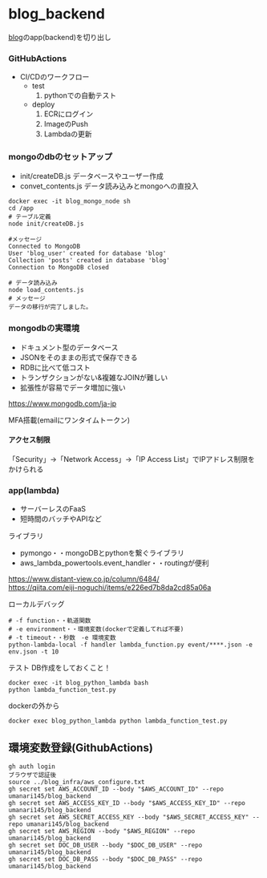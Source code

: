 # blog_backend

[blog](https://github.com/umanari145/blog)のapp(backend)を切り出し

### GitHubActions
- CI/CDのワークフロー
    - test
        1. pythonでの自動テスト
    - deploy
        1. ECRにログイン
        2. ImageのPush
        3. Lambdaの更新

### mongoのdbのセットアップ 

- init/createDB.js データベースやユーザー作成
- convet_contents.js データ読み込みとmongoへの直投入

```
docker exec -it blog_mongo_node sh 
cd /app
# テーブル定義
node init/createDB.js 

#メッセージ
Connected to MongoDB
User 'blog_user' created for database 'blog'
Collection 'posts' created in database 'blog'
Connection to MongoDB closed

# データ読み込み
node load_contents.js
# メッセージ
データの移行が完了しました。
```
### mongodbの実環境

- ドキュメント型のデータベース
- JSONをそのままの形式で保存できる
- RDBに比べて低コスト
- トランザクションがない&複雑なJOINが難しい
- 拡張性が容易でデータ増加に強い

https://www.mongodb.com/ja-jp

MFA搭載(emailにワンタイムトークン)

#### アクセス制限

「Security」→「Network Access」→「IP Access List」でIPアドレス制限をかけられる

### app(lambda)

- サーバーレスのFaaS
- 短時間のバッチやAPIなど

ライブラリ
- pymongo・・mongoDBとpythonを繋ぐライブラリ
- aws_lambda_powertools.event_handler・・routingが便利

https://www.distant-view.co.jp/column/6484/<br>
https://qiita.com/eiji-noguchi/items/e226ed7b8da2cd85a06a


ローカルデバッグ
```
# -f function・・軌道関数
# -e environment・・環境変数(dockerで定義してれば不要)
# -t timeout・・秒数　-e 環境変数
python-lambda-local -f handler lambda_function.py event/****.json -e env.json -t 10
```

テスト
DB作成をしておくこと！
```
docker exec -it blog_python_lambda bash
python lambda_function_test.py 
```
dockerの外から
```
docker exec blog_python_lambda python lambda_function_test.py
```

## 環境変数登録(GithubActions)
```
gh auth login
ブラウザで認証後
source ../blog_infra/aws_configure.txt
gh secret set AWS_ACCOUNT_ID --body "$AWS_ACCOUNT_ID" --repo umanari145/blog_backend
gh secret set AWS_ACCESS_KEY_ID --body "$AWS_ACCESS_KEY_ID" --repo umanari145/blog_backend
gh secret set AWS_SECRET_ACCESS_KEY --body "$AWS_SECRET_ACCESS_KEY" --repo umanari145/blog_backend
gh secret set AWS_REGION --body "$AWS_REGION" --repo umanari145/blog_backend
gh secret set DOC_DB_USER --body "$DOC_DB_USER" --repo umanari145/blog_backend
gh secret set DOC_DB_PASS --body "$DOC_DB_PASS" --repo umanari145/blog_backend
```